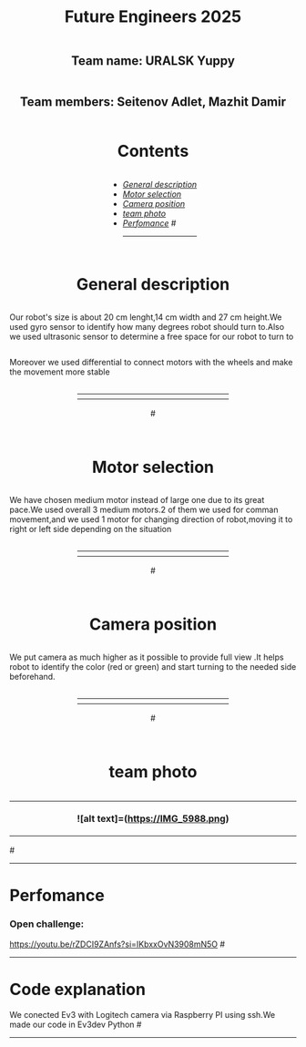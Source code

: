 <!-- 
<table>
<tr>
<th width=250>
CONTENT
</th>
</tr>
</table>
-->

<div style="display: flex; flex-direction: column; align-items: center; justify-content: center;"
-webkit-background-clip: text;
-webkit-text-fill-color: transparent;">
<h1 align = center> Future Engineers 2025 </h1>
<h2 align = center> Team name: URALSK Yuppy </h2>
<h2 align = center> Team members: Seitenov Adlet, Mazhit Damir </h2>
<div style="display: flex; flex-direction: column; align-items: center; justify-content: center;"
-webkit-background-clip: text;
-webkit-text-fill-color: transparent;">
<div align = center>
<img scr=https://git.hub/drive.google.com/file/d/1-fjdx3C4GCuWRyWWHeer6afKS2MZWYwX/view?usp=drivesdk
</div>
</div>
</div>

# Contents 
*    [*General description*](#General-description)
*    [*Motor selection*](#Motor-selection)
*    [*Camera position*](#Camera-position)
*    [*team photo*](#team-photo)
*    [*Perfomance*](#Perfomance)
#<hr/>
<!-- 



-->

# General description
   
  
<p> Our robot's size is about 20 cm lenght,14 cm width and 27 cm height.We used gyro sensor to identify how many degrees robot should turn to.Also we used ultrasonic sensor to determine a free space for our robot to turn to
<p>  Moreover we used differential to connect motors with the wheels and make the movement more stable  
<div align=center>
<table>
<tr>
<th width=250>
</th>
</tr>
</table>
</div>
#<hr/>


# Motor selection


<p>We have chosen medium motor instead of large one due to its great pace.We used overall 3 medium motors.2 of them we used for comman movement,and we used 1 motor for changing direction of robot,moving it to right or left side depending on the situation 
<div align=center>
<table>
<tr>
<th width=250>
</th>
</tr>
</table>
</div>
#<hr/>



# Camera position 

<p>We put camera as much higher as it possible to provide full view .It helps robot to identify the color (red or green) and start turning to the needed side beforehand.
<div align=center>
<table>
<tr>
<th width=250>
</th>
</tr>
</table>
</div>
#<hr/>

# team photo
<table>
<tr>
<th width=50%>

![alt text]=(https://IMG_5988.png)

</div>
</div>
</div>
</th>
</tr>
</table>
</div>
#<hr/>

# Perfomance 
### Open challenge:
https://youtu.be/rZDCI9ZAnfs?si=IKbxxOvN3908mN5O
#<hr/>

# Code explanation 
<p>We conected Ev3 with Logitech camera via Raspberry PI using ssh.We made our code in Ev3dev Python
</div>
</div>
</div>
</th>
</tr>
</table>
</div>
#<hr/>

